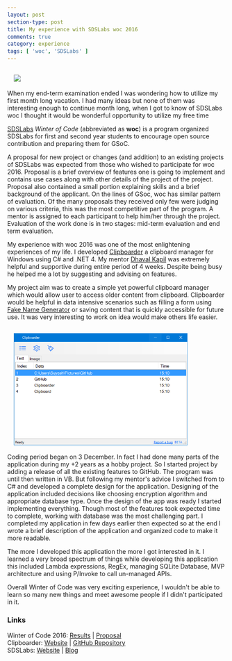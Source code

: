 ```yaml
---
layout: post
section-type: post
title: My experience with SDSLabs woc 2016
comments: true
category: experience
tags: [ 'woc', 'SDSLabs' ]
---
```


<div class='pull-right' style="padding: 15px;">
    <a href="https://sdslabs.co">
        <img src="https://blog.sdslabs.co/images/cover.jpg" width="400">
    </a>
</div>
When my end-term examination ended I was wondering how to utilize my first month long vacation.  I had many ideas but none of them was interesting enough to continue month long, when I got to know of SDSLabs woc I thought it would be wonderful opportunity to utilize my free time

[SDSLabs](https://sdslabs.co/) *Winter of Code* (abbreviated as **woc**) is a program organized SDSLabs for first and second year students to encourage open source contribution and preparing them for GSoC.

A proposal for new project or changes (and addition) to an existing projects of SDSLabs was expected from those who wished to participate for woc 2016. Proposal is a brief overview of features one is going to implement and contains use cases along with other details of the project of the project. Proposal also contained a small portion explaining skills and a brief background of the applicant. On the lines of GSoc, woc has similar pattern of evaluation. Of the many proposals they received only few were judging on various criteria, this was the most competitive part of the program. A mentor is assigned to each participant to help him/her through the project. Evaluation of the work done is in two stages: mid-term evaluation and end term evaluation.

My experience with woc 2016 was one of the most enlightening experiences of my life. I developed [Clipboarder](suyashmahar.github.io/Clipboarder) a clipboard manager for Windows using C# and .NET 4. My mentor [Dhaval Kapil](https://dhavalkapil.com/) was extremely helpful and supportive during entire period of 4 weeks. Despite being busy he helped me a lot by suggesting and advising on features. 

My project aim was to create a simple yet powerful clipboard manager which would allow user to access older content from clipboard. Clipboarder would be helpful in data intensive scenarios such as filling a form using [Fake Name Generator](fakenamegenerator.com) or saving content that is quickly accessible for future use. It was very interesting to work on idea would make others life easier.
<div class='pull-left' style="padding: 15px;">
    <a href="https://suyashmahar.github.io/Clipboarder">
        <img src="/img/posts/screenshot_clipboarder.png" width="400">
    </a>
</div>
Coding period began on 3 December. In fact I had done many parts of the application during my +2 years as a hobby project. So I started project by adding a release of all the existing features to GitHub. The program was until then written in VB. But following my mentor's advice I switched from to C# and developed a complete design for the application. Designing of the application included decisions like choosing encryption algorithm and appropriate database type. Once the design of the app was ready I started implementing everything. Though most of the features took expected time to complete, working with database was the most challenging part. I completed my application in few days earlier then expected so at the end I wrote a brief description of the application and organized code to make it more readable.

The more I developed this application the more I got interested in it. I learned a very broad spectrum of things while developing this application this included Lambda expressions, RegEx, managing SQLite Database, MVP architecture and using P/Invoke to call un-managed APIs. 

Overall Winter of Code was very exciting experience, I wouldn't be able to learn so many new things and meet awesome people if I didn't participated in it.

  

  
### Links  
Winter of Code 2016: [Results](https://blog.sdslabs.co/2017/01/winter-of-code-2016) | [Proposal](https://1drv.ms/b/s!AstoF5PZWEQdp2CHq7kjSO2hdj5s)  
Clipboarder: [Website](https://suyashmahar.github.io/Clipboarder) \| [GitHub Repository](https://github.com/suyashmahar/clipboarder)  
SDSLabs: [Website](https://sdslabs.co) \| [Blog](https://blog.sdslabs.co)  